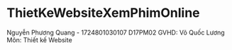 # ThietKeWebsiteXemPhimOnline
Nguyễn Phương Quang - 1724801030107
D17PM02
GVHD: Võ Quốc Lương
Môn: Thiết kế Website
